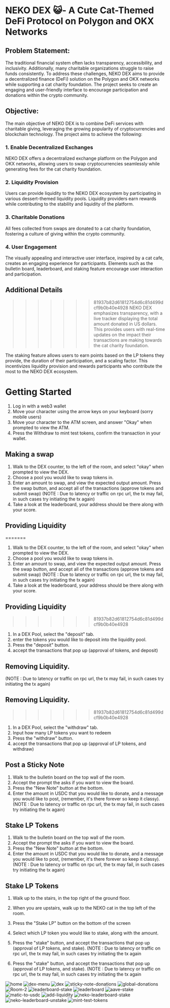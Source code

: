 # NEKO DEX 😺- A Cute Cat-Themed DeFi Protocol on Polygon and OKX Networks

## Problem Statement: <br>

The traditional financial system often lacks transparency, accessibility, and inclusivity. Additionally, many charitable organizations struggle to raise funds consistently. To address these challenges, NEKO DEX aims to provide a decentralized finance (DeFi) solution on the Polygon and OKX networks while supporting a cat charity foundation. The project seeks to create an engaging and user-friendly interface to encourage participation and donations within the crypto community.

## Objective: <br>

The main objective of NEKO DEX is to combine DeFi services with charitable giving, leveraging the growing popularity of cryptocurrencies and blockchain technology. The project aims to achieve the following:

### 1. Enable Decentralized Exchanges <br>

NEKO DEX offers a decentralized exchange platform on the Polygon and OKX networks, allowing users to swap cryptocurrencies seamlessly while generating fees for the cat charity foundation.

### 2. Liquidity Provision <br>

Users can provide liquidity to the NEKO DEX ecosystem by participating in various dessert-themed liquidity pools. Liquidity providers earn rewards while contributing to the stability and liquidity of the platform.

### 3. Charitable Donations <br>

All fees collected from swaps are donated to a cat charity foundation, fostering a culture of giving within the crypto community.

### 4. User Engagement <br>

The visually appealing and interactive user interface, inspired by a cat cafe, creates an engaging experience for participants. Elements such as the bulletin board, leaderboard, and staking feature encourage user interaction and participation.

## Additional Details <br>

> > > > > > > 81937b82d61812754d6c81d499dcf9b0b40e4928
> > > > > > > NEKO DEX emphasizes transparency, with a live tracker displaying the total amount donated in US dollars. This provides users with real-time updates on the impact their transactions are making towards the cat charity foundation.

The staking feature allows users to earn points based on the LP tokens they provide, the duration of their participation, and a scaling factor. This incentivizes liquidity provision and rewards participants who contribute the most to the NEKO DEX ecosystem.

# Getting Started

1. Log in with a web3 wallet <br>
2. Move your character using the arrow keys on your keyboard (sorry mobile users) <br>
3. Move your character to the ATM screen, and answer "Okay" when prompted to view the ATM. <br>
4. Press the Withdraw to mint test tokens, confirm the transaction in your wallet. <br>

## Making a swap

1. Walk to the DEX counter, to the left of the room, and select "okay" when prompted to view the DEX. <br>
2. Choose a pool you would like to swap tokens in. <br>
3. Enter an amount to swap, and view the expected output amount. Press the swap button, and accept all of the transactions (approve tokens and submit swap)
   (NOTE : Due to latency or traffic on rpc url, the tx may fail, in such cases try initiating the tx again) <br>
4. Take a look at the leaderboard, your address should be there along with your score. <br>

## Providing Liquidity

=======

1. Walk to the DEX counter, to the left of the room, and select "okay" when prompted to view the DEX. <br>
2. Choose a pool you would like to swap tokens in. <br>
3. Enter an amount to swap, and view the expected output amount. Press the swap button, and accept all of the transactions (approve tokens and submit swap)
   (NOTE : Due to latency or traffic on rpc url, the tx may fail, in such cases try initiating the tx again) <br>
4. Take a look at the leaderboard, your address should be there along with your score. <br>

## Providing Liquidity

> > > > > > > 81937b82d61812754d6c81d499dcf9b0b40e4928

1. In a DEX Pool, select the "deposit" tab. <br>
2. enter the tokens you would like to deposit into the liquidity pool. <br>
3. Press the "deposit" button. <br>
4. accept the transactions that pop up (approval of tokens, and deposit) <br>

## Removing Liquidity.

(NOTE : Due to latency or traffic on rpc url, the tx may fail, in such cases try initiating the tx again) <br>

## Removing Liquidity.

> > > > > > > 81937b82d61812754d6c81d499dcf9b0b40e4928

1. In a DEX Pool, select the "withdraw" tab. <br>
2. Input how many LP tokens you want to redeem <br>
3. Press the "withdraw" button. <br>
4. accept the transactions that pop up (approval of LP tokens, and withdraw) <br>

## Post a Sticky Note

1. Walk to the bulletin board on the top wall of the room. <br>
2. Accept the prompt the asks if you want to view the board. <br>
3. Press the "New Note" button at the bottom. <br>
4. Enter the amount in USDC that you would like to donate, and a message you would like to post, (remember, it's there forever so keep it classy).
   (NOTE : Due to latency or traffic on rpc url, the tx may fail, in such cases try initiating the tx again) <br>

## Stake LP Tokens

1. Walk to the bulletin board on the top wall of the room. <br>
2. Accept the prompt the asks if you want to view the board. <br>
3. Press the "New Note" button at the bottom. <br>
4. Enter the amount in USDC that you would like to donate, and a message you would like to post, (remember, it's there forever so keep it classy).
   (NOTE : Due to latency or traffic on rpc url, the tx may fail, in such cases try initiating the tx again) <br>

## Stake LP Tokens

1. Walk up to the stairs, in the top right of the ground floor. <br>
2. When you are upstairs, walk up to the NEKO cat in the top left of the room. <br>
3. Press the "Stake LP" button on the bottom of the screen <br>
4. Select which LP token you would like to stake, along with the amount. <br>

5. Press the "stake" button, and accept the transactions that pop up (approval of LP tokens, and stake).
   (NOTE : Due to latency or traffic on rpc url, the tx may fail, in such cases try initiating the tx again

6. Press the "stake" button, and accept the transactions that pop up (approval of LP tokens, and stake).
   (NOTE : Due to latency or traffic on rpc url, the tx may fail, in such cases try initiating the tx again

![home](/Screenshots/home.png?raw=true)
![dex-menu](/Screenshots/dex%20menu.png?raw=true)
![dex](/Screenshots/dex.png?raw=true)
![sticky-note-donations](/Screenshots/sticky-note-donations.png?raw=true)
![global-donations](/Screenshots/global-donations.png?raw=true)
![Room-2](/Screenshots/room2.png?raw=true)
![leaderboard-stake](/Screenshots/leaderboard-lp-stake.png?raw=true)
![leaderboard](/Screenshots/leaderboard.png?raw=true)
![aave-stake](/Screenshots/aave-stake.JPG?raw=true)
![matic-to-usdc](/Screenshots/matic-to-usdc.JPG?raw=true)
![add-liquidity](/Screenshots/add-liquidity.JPG?raw=true)
![neko-leaderboard-stake](/Screenshots/neko-leaderboard-stake.JPG?raw=true)
![neko-leaderboard-unstake](/Screenshots/neko-leaderboard-unstake.JPG?raw=true)
![mint-test-tokens](/Screenshots/mint-test-tokens.JPG?raw=true)
